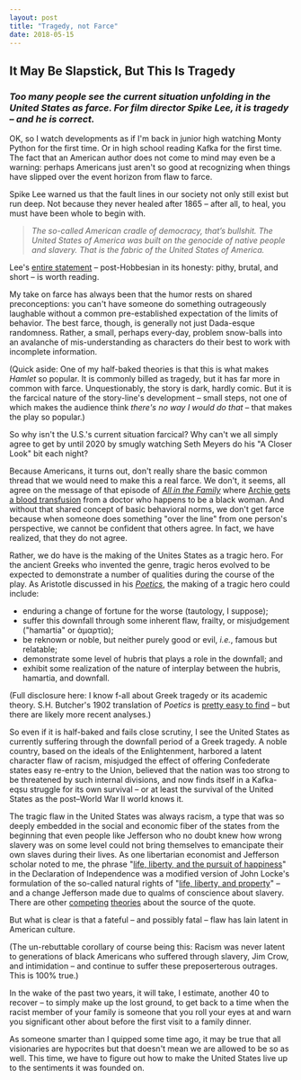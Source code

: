 ```yaml
---
layout: post
title: "Tragedy, not Farce"
date: 2018-05-15
---
```


<h2>
It May Be Slapstick, But This Is Tragedy
</h2>
<h3>
<em>Too many people see the current situation unfolding in the United States as farce. For film director Spike Lee, it is tragedy – and he is correct.</em>
</h3>
<p>
OK, so I watch developments as if I'm back in junior high watching Monty Python for the first time. Or in high school reading Kafka for the first time. The fact that an American author does not come to mind may even be a warning: perhaps Americans just aren't so good at recognizing when things have slipped over the event horizon from flaw to farce.
</p>
<p>
Spike Lee warned us that the fault lines in our society not only still exist but run deep. Not because they never healed after 1865 – after all, to heal, you must have been whole to begin with.
</p>
<blockquote>
<em>
  The so-called American cradle of democracy, that’s bullshit. The United States of America was built on the genocide of native people and slavery. That is the fabric of the United States of America.
  </em>
</blockquote>
<p>
Lee's <a href="http://www.vulture.com/2018/05/read-it-spike-lee-and-his-anti-trump-speech-at-cannes.html">entire statement</a> – post-Hobbesian in its honesty: pithy, brutal, and short – is worth reading.
</p>
<p>
My take on farce has always been that the humor rests on shared preconceptions: you can't have someone do something outrageously laughable without a common pre-established expectation of the limits of behavior. The best farce, though, is generally not just Dada-esque randomness. Rather, a small, perhaps every-day, problem snow-balls into an avalanche of mis-understanding as characters do their best to work with incomplete information.
</p>
<p>
(Quick aside: One of my half-baked theories is that this is what makes <em>Hamlet</em> so popular. It is commonly billed as tragedy, but it has far more in common with farce. Unquestionably, the story is dark, hardly comic. But it is the farcical nature of the story-line's development – small steps, not one of which makes the audience think <em>there's no way I would do that</em> – that makes the play so popular.)
</p>
<p>
So why isn't the U.S.'s current situation farcical? Why can't we all simply agree to get by until 2020 by smugly watching Seth Meyers do his "A Closer Look" bit each night? 
</p>
<p>
Because Americans, it turns out, don't really share the basic common thread that we would need to make this a real farce. We don't, it seems, all agree on the message of that episode of <a href="https://www.imdb.com/title/tt0066626/"><em>All in the Family</em></a> where <a href="https://www.youtube.com/watch?v=Cfocap0Wyac">Archie gets a blood transfusion</a> from a doctor who happens to be a black woman. And without that shared concept of basic behavioral norms, we don't get farce because when someone does something "over the line" from one person's perspective, we cannot be confident that others agree. In fact, we have realized, that they do not agree.
</p>
<p>
Rather, we do have is the making of the Unites States as a tragic hero. For the ancient Greeks who invented the genre, tragic heros evolved to be expected to demonstrate a number of qualities during the course of the play. As Aristotle discussed in his <a href="https://en.wikipedia.org/wiki/Poetics_(Aristotle)"><em>Poetics</em></a>, the making of a tragic hero could include:
</p>
<ul>
  <li>enduring a change of fortune for the worse (tautology, I suppose);</li>
  <li>suffer this downfall through some inherent flaw, frailty, or misjudgement ("hamartia" or ἁμαρτία);</li>
  <li>be reknown or noble, but neither purely good or evil, <em>i.e.</em>, famous but relatable;</li>
  <li>demonstrate some level of hubris that plays a role in the downfall; and</li>
  <li>exhibit some realization of the nature of interplay between the hubris, hamartia, and downfall.</li>  
</ul>
<p>
  (Full disclosure here: I know f-all about Greek tragedy or its academic theory. S.H. Butcher's 1902 translation of <em>Poetics</em> is <a href="https://www.stmarys-ca.edu/sites/default/files/attachments/files/Poetics.pdf">pretty easy to find</a> – but there are likely more recent analyses.)
</p>
<p>
  So even if it is half-baked and fails close scrutiny, I see the United States as currently suffering through the downfall period of a Greek tragedy. A noble country, based on the ideals of the Enlightenment, harbored a latent character flaw of racism, misjudged the effect of offering Confederate states easy re-entry to the Union, believed that the nation was too strong to be threatened by such internal divisions, and now finds itself in a Kafka-eqsu struggle for its own survival – or at least the survival of the United States as the post–World War II world knows it.
</p>
<p>
  The tragic flaw in the United States was always racism, a type that was so deeply embedded in the social and economic fiber of the states from the beginning that even people like Jefferson who no doubt knew how wrong slavery was on some level could not bring themselves to emancipate their own slaves during their lives. As one libertarian economist and Jefferson scholar noted to me, the phrase "<a href="https://en.wikipedia.org/wiki/United_States_Declaration_of_Independence">life, liberty, and the pursuit of happiness</a>" in the Declaration of Independence was a modified version of John Locke's formulation of the so-called natural rights of "<a href="https://en.wikipedia.org/wiki/Natural_and_legal_rights#John_Locke">life, liberty, and property</a>" – and a change Jefferson made due to qualms of conscience about slavery. There are other <a href="https://www.huffingtonpost.com/daniel-brook/the-pursuit-of-happiness_b_54827.html">competing</a> <a href="https://historynewsnetwork.org/article/46460">theories</a> about the source of the quote.
</p>
<p>
  But what is clear is that a fateful – and possibly fatal – flaw has lain latent in American culture.
</p>
<p>    
  (The un-rebuttable corollary of course being this: Racism was never latent to generations of black Americans who suffered through slavery, Jim Crow, and intimidation – and continue to suffer these preposerterous outrages.  This is 100% true.)
</p>
<p>
In the wake of the past two years, it will take, I estimate, another 40 to recover – to simply make up the lost ground, to get back to a time when the racist member of your family is someone that you roll your eyes at and warn you significant other about before the first visit to a family dinner.
</p>
<p>
As someone smarter than I quipped some time ago, it may be true that all visionaries are hypocrites but that doesn't mean we are allowed to be so as well. This time, we have to figure out how to make the United States live up to the sentiments it was founded on.
</p>
